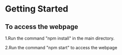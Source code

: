 # Getting Started

## To access the webpage

1.Run the command "npm install" in the main directory.

2.Run the command "npm start" to access the webpage
